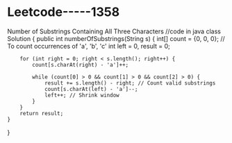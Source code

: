 # Leetcode-----1358
Number of Substrings Containing All Three Characters
//code in java 
class Solution {
    public int numberOfSubstrings(String s) {
        int[] count = {0, 0, 0}; // To count occurrences of 'a', 'b', 'c'
        int left = 0, result = 0;

        for (int right = 0; right < s.length(); right++) {
            count[s.charAt(right) - 'a']++;

            while (count[0] > 0 && count[1] > 0 && count[2] > 0) {
                result += s.length() - right; // Count valid substrings
                count[s.charAt(left) - 'a']--;
                left++; // Shrink window
            }
        }
        return result;
    }
}
